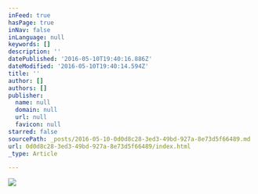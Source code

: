 ```yaml
---
inFeed: true
hasPage: true
inNav: false
inLanguage: null
keywords: []
description: ''
datePublished: '2016-05-10T19:40:16.886Z'
dateModified: '2016-05-10T19:40:14.594Z'
title: ''
author: []
authors: []
publisher:
  name: null
  domain: null
  url: null
  favicon: null
starred: false
sourcePath: _posts/2016-05-10-0d0d8c28-3ed3-49bd-927a-8e73d5f66489.md
url: 0d0d8c28-3ed3-49bd-927a-8e73d5f66489/index.html
_type: Article

---
```

![](https://the-grid-user-content.s3-us-west-2.amazonaws.com/82a30c78-83da-4498-9582-12b24a834ad0.jpg)